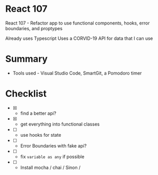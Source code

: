 # React 107
React 107 - Refactor app to use functional components, hooks, error boundaries, and proptypes

Already uses Typescript
Uses a CORVID-19 API for data that I can use

# Summary

* Tools used - Visual Studio Code, SmartGit, a Pomodoro timer


# Checklist

* [X] - find a better api?
* [X] - get everything into functional classes
* [ ] - use hooks for state
* [ ] - Error Boundaries with fake api?
* [ ] - fix `variable as any` if possible
* [ ] - Install mocha / chai / Sinon / 

